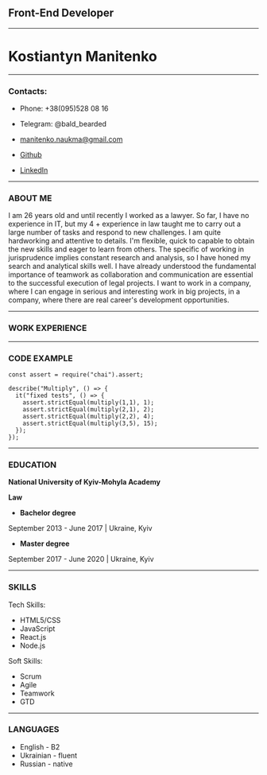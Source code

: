 ## **Front-End Developer**

***

# **Kostiantyn Manitenko**

***

### **Contacts:**
* Phone: +38(095)528 08 16

* Telegram: @bald_bearded

* manitenko.naukma@gmail.com

* [Github](https://github.com/Kostiantyn-M)

* [LinkedIn](https://www.linkedin.com/in/kostiantyn-manitenko-46418817b/)

***

### ABOUT ME

I am 26 years old and until recently I worked as a lawyer. So far, I have no experience in IT, but my 4 + experience in law taught me to carry out a large number of tasks and respond to new challenges. I am quite hardworking and attentive to details. I'm flexible, quick to capable to obtain the new skills and eager to learn from others. The specific of working in jurisprudence implies constant research and analysis, so I have honed my search and analytical skills well. I have already understood the fundamental importance of teamwork as collaboration and communication are essential to the successful execution of legal projects. I want to work in a company, where I can engage in serious and interesting work in big projects, in a company, where there are real career's development opportunities.

***

### WORK EXPERIENCE

***
### CODE EXAMPLE

    const assert = require("chai").assert;

    describe("Multiply", () => {
      it("fixed tests", () => {
        assert.strictEqual(multiply(1,1), 1);
        assert.strictEqual(multiply(2,1), 2);
        assert.strictEqual(multiply(2,2), 4);
        assert.strictEqual(multiply(3,5), 15); 
      });
    });

***

### EDUCATION

**National University of Kyiv-Mohyla Academy**


**Law**


* **Bachelor degree**

 September 2013 - June 2017 | Ukraine, Kyiv


* **Master degree**

 September 2017 - June 2020 | Ukraine, Kyiv

***

### **SKILLS**

Tech Skills:
* HTML5/CSS
* JavaScript
* React.js
* Node.js

Soft Skills:
* Scrum
* Agile
* Teamwork
* GTD

***

### LANGUAGES
* English - B2
* Ukrainian - fluent
* Russian - native

